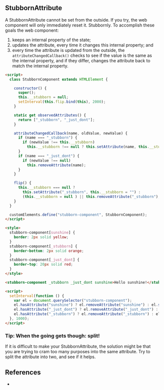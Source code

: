 ## StubbornAttribute

A StubbornAttribute cannot be set from the outside. 
If you try, the web component will only immediately reset it. Stubbornly. 
To accomplish these goals the web component:

1. keeps an internal property of the state;
2. updates the attribute, every time it changes this internal property; and
3. every time the attribute is updated from the outside, 
   the `attributeChangedCallback()` checks to see if the value is the same as the internal property, 
   and if they differ, changes the attribute back to match the internal property.

<code-demo src="demo/StubbornAttribute.html"></code-demo>

<code-demo src="demo/BiPolar.html"></code-demo>

```html
<script>
  class StubbornComponent extends HTMLElement {

    constructor() {
      super();
      this.__stubborn = null;
      setInterval(this.flip.bind(this), 2000);
    }

    static get observedAttributes() {
      return ["_stubborn", "_just_dont"];
    }

    attributeChangedCallback(name, oldValue, newValue) {
      if (name === "_stubborn") {
        if (newValue !== this.__stubborn)
          this.__stubborn !== null ? this.setAttribute(name, this.__stubborn) : this.removeAttribute(name);
      }
      if (name === "_just_dont") {
        if (newValue !== null)
          this.removeAttribute(name);
      }
    }

    flip() {
      this.__stubborn === null ?
        this.setAttribute("_stubborn", this.__stubborn = "") :
        (this.__stubborn = null ) || this.removeAttribute("_stubborn");
    }
  }

  customElements.define("stubborn-component", StubbornComponent);
</script>

<style>
  stubborn-component[sunshine] {
    border: 2px solid yellow;
  }
  stubborn-component[_stubborn] {
    border-bottom: 2px solid orange;
  }
  stubborn-component[_just_dont] {
    border-top: 20px solid red;
  }
</style>

<stubborn-component _stubborn _just_dont sunshine>Hello sunshine!</stubborn-component>

<script>
  setInterval(function () {
    var el = document.querySelector("stubborn-component");
    el.hasAttribute("sunshine") ? el.removeAttribute("sunshine") : el.setAttribute("sunshine", "");
    el.hasAttribute("_just_dont") ? el.removeAttribute("_just_dont") : el.setAttribute("_just_dont", "");
    el.hasAttribute("_stubborn") ? el.removeAttribute("_stubborn") : el.setAttribute("_stubborn", "");
  }, 1000);
</script>
```

### Tip: When the going gets though: split!

If it is difficult to make your StubbornAttribute, the solution might be that you are trying to cram
too many purposes into the same attribute. Try to split the attribute into two, and see if it helps.

## References

 * 